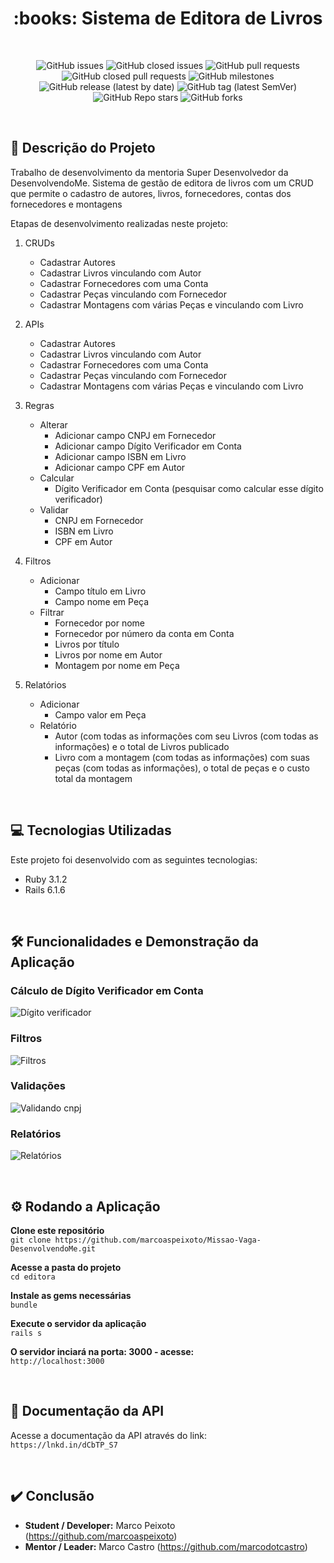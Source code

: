 <h1 align="center">:books: Sistema de Editora de Livros</h1>

<br>

<div align="center">

![GitHub issues](https://img.shields.io/github/issues-raw/marcoaspeixoto/Missao-Vaga-DesenvolvendoMe?style=for-the-badge)
![GitHub closed issues](https://img.shields.io/github/issues-closed-raw/marcoaspeixoto/Missao-Vaga-DesenvolvendoMe?style=for-the-badge)
![GitHub pull requests](https://img.shields.io/github/issues-pr-raw/marcoaspeixoto/Missao-Vaga-DesenvolvendoMe?style=for-the-badge)
![GitHub closed pull requests](https://img.shields.io/github/issues-pr-closed-raw/marcoaspeixoto/Missao-Vaga-DesenvolvendoMe?style=for-the-badge)
![GitHub milestones](https://img.shields.io/github/milestones/all/marcoaspeixoto/Missao-Vaga-DesenvolvendoMe?style=for-the-badge)
![GitHub release (latest by date)](https://img.shields.io/github/v/release/marcoaspeixoto/Missao-Vaga-DesenvolvendoMe?style=for-the-badge)
![GitHub tag (latest SemVer)](https://img.shields.io/github/v/tag/marcoaspeixoto/Missao-Vaga-DesenvolvendoMe?style=for-the-badge)
![GitHub Repo stars](https://img.shields.io/github/stars/marcoaspeixoto/Missao-Vaga-DesenvolvendoMe?style=for-the-badge)
![GitHub forks](https://img.shields.io/github/forks/marcoaspeixoto/Missao-Vaga-DesenvolvendoMe?style=for-the-badge)

</div>

<br>

## :pencil: Descrição do Projeto

Trabalho de desenvolvimento da mentoria Super Desenvolvedor da DesenvolvendoMe.
Sistema de gestão de editora de livros com um CRUD que permite o cadastro de autores, livros, fornecedores, contas dos fornecedores e montagens

Etapas de desenvolvimento realizadas neste projeto:

1. CRUDs
    * Cadastrar Autores
    * Cadastrar Livros vinculando com Autor
    * Cadastrar Fornecedores com uma Conta
    * Cadastrar Peças vinculando com Fornecedor
    * Cadastrar Montagens com várias Peças e vinculando com Livro


2. APIs
    * Cadastrar Autores
    * Cadastrar Livros vinculando com Autor
    * Cadastrar Fornecedores com uma Conta
    * Cadastrar Peças vinculando com Fornecedor
    * Cadastrar Montagens com várias Peças e vinculando com Livro


3. Regras
    * Alterar
        * Adicionar campo CNPJ em Fornecedor
        * Adicionar campo Dígito Verificador em Conta
        * Adicionar campo ISBN em Livro
        * Adicionar campo CPF em Autor
    * Calcular
        * Dígito Verificador em Conta (pesquisar como calcular esse dígito verificador)
    * Validar
        * CNPJ em Fornecedor
        * ISBN em Livro
        * CPF em Autor


4. Filtros
    * Adicionar
        * Campo título em Livro
        * Campo nome em Peça
    * Filtrar
        * Fornecedor por nome
        * Fornecedor por número da conta em Conta
        * Livros por título
        * Livros por nome em Autor
        * Montagem por nome em Peça


5. Relatórios
    * Adicionar
        * Campo valor em Peça
    * Relatório
        * Autor (com todas as informações com seu Livros (com todas as informações) e o total de Livros publicado
        * Livro com a montagem (com todas as informações) com suas peças (com todas as informações), o total de peças e o custo total da montagem

<br>

## :computer: Tecnologias Utilizadas

Este projeto foi desenvolvido com as seguintes tecnologias:

* Ruby 3.1.2
* Rails 6.1.6

<br>

## :hammer_and_wrench: Funcionalidades e Demonstração da Aplicação

### Cálculo de Dígito Verificador em Conta

![Dígito verificador](https://user-images.githubusercontent.com/86198747/210155950-ad6faced-db2c-4e41-8d8e-3adf67699cc1.gif)


### Filtros

![Filtros](https://user-images.githubusercontent.com/86198747/210155960-659f70bf-8de6-49b1-80d2-d049275ab51b.gif)


### Validações

![Validando cnpj](https://user-images.githubusercontent.com/86198747/210155963-015cb04a-bf74-497e-9563-79a93081e56c.gif)

### Relatórios

![Relatórios](https://user-images.githubusercontent.com/86198747/210155969-d3c7f2c2-d20d-49a3-b20a-318b21b80641.gif)


<br>

## :gear: Rodando a Aplicação

**Clone este repositório**  
` git clone https://github.com/marcoaspeixoto/Missao-Vaga-DesenvolvendoMe.git `

**Acesse a pasta do projeto**  
` cd editora `

**Instale as gems necessárias**  
` bundle `

**Execute o servidor da aplicação**  
` rails s `

**O servidor inciará na porta: 3000 - acesse:**    
` http://localhost:3000 `

<br>

## :page_facing_up: Documentação da API
Acesse a documentação da API através do link:  
` https://lnkd.in/dCbTP_S7 ` 

<br>

## :heavy_check_mark: Conclusão

* **Student / Developer:** Marco Peixoto (https://github.com/marcoaspeixoto)
* **Mentor / Leader:** Marco Castro (https://github.com/marcodotcastro)
